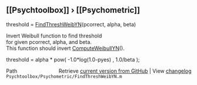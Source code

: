 ## [[Psychtoolbox]] &#8250; [[Psychometric]]

threshold = [FindThreshWeibYN](FindThreshWeibYN)(pcorrect, alpha, beta)  
  
 Invert Weibull function to find threshold  
 for given pcorrect, alpha, and beta.  
 This function should invert [ComputeWeibullYN](ComputeWeibullYN)().  
  
 threshold = alpha \* pow( -1.0\*log(1.0-pyes) , 1.0/beta );  




<div class="code_header" style="text-align:right;">
  <span style="float:left;">Path&nbsp;&nbsp;</span> <span class="counter">Retrieve <a href=
  "https://raw.github.com/Psychtoolbox-3/Psychtoolbox-3/beta/Psychtoolbox/Psychometric/FindThreshWeibYN.m">current version from GitHub</a> | View <a href=
  "https://github.com/Psychtoolbox-3/Psychtoolbox-3/commits/beta/Psychtoolbox/Psychometric/FindThreshWeibYN.m">changelog</a></span>
</div>
<div class="code">
  <code>Psychtoolbox/Psychometric/FindThreshWeibYN.m</code>
</div>

